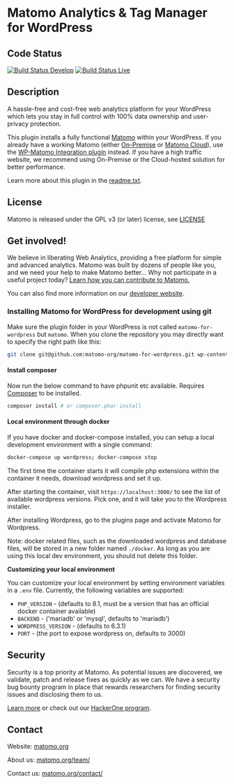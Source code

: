 # Matomo Analytics & Tag Manager for WordPress

## Code Status

[![Build Status Develop](https://travis-ci.com/matomo-org/matomo-for-wordpress.svg?branch=develop)](https://travis-ci.com/matomo-org/matomo-for-wordpress)
[![Build Status Live](https://travis-ci.com/matomo-org/matomo-for-wordpress.svg?branch=live)](https://travis-ci.com/matomo-org/matomo-for-wordpress)

## Description

A hassle-free and cost-free web analytics platform for your WordPress which lets you stay in full control with 100% data ownership and user-privacy protection.

This plugin installs a fully functional [Matomo](https://matomo.org) within your WordPress. If you already have a working Matomo (either [On-Premise](https://matomo.org/matomo-on-premise/) or [Matomo Cloud](https://matomo.org/hosting/)), use the [WP-Matomo Integration plugin](https://wordpress.org/plugins/wp-piwik/) instead. If you have a high traffic website, we recommend using On-Premise or the Cloud-hosted solution for better performance.

Learn more about this plugin in the [readme.txt](readme.txt).

## License

Matomo is released under the GPL v3 (or later) license, see [LICENSE](LICENSE)

## Get involved!

We believe in liberating Web Analytics, providing a free platform for simple and advanced analytics. Matomo was built by dozens of people like you,
and we need your help to make Matomo better… Why not participate in a useful project today? [Learn how you can contribute to Matomo.](https://matomo.org/get-involved)

You can also find more information on our [developer website](https://developer.matomo.org/).

### Installing Matomo for WordPress for development using git

Make sure the plugin folder in your WordPress is not called `matomo-for-wordpress` but `matomo`. When you clone the repository you may directly want to specify the right path like this:

```bash
git clone git@github.com:matomo-org/matomo-for-wordpress.git wp-content/plugins/matomo
```

#### Install composer

Now run the below command to have phpunit etc available. Requires [Composer](https://getcomposer.org/) to be installed.

```bash
composer install # or composer.phar install
```

#### Local environment through docker

If you have docker and docker-compose installed, you can setup a local development environment with a single command:

```bash
docker-compose up wordpress; docker-compose stop
```

The first time the container starts it will compile php extensions within the container it needs, download wordpress
and set it up.

After starting the container, visit `https://localhost:3000/` to see the list of available wordpress versions.
Pick one, and it will take you to the Wordpress installer.

After installing Wordpress, go to the plugins page and activate Matomo for Wordpress.

Note: docker related files, such as the downloaded wordpress and database files, will be stored in a new folder named `./docker`. As long
as you are using this local dev environment, you should not delete this folder.

**Customizing your local environment**

You can customize your local environment by setting environment variables in a `.env` file. Currently, the following
variables are supported:

- `PHP_VERSION` - (defaults to 8.1, must be a version that has an official docker container available)
- `BACKEND` - ('mariadb' or 'mysql', defaults to 'mariadb')
- `WORDPRESS_VERSION` - (defaults to 6.3.1)
- `PORT` - (the port to expose wordpress on, defaults to 3000)

## Security

Security is a top priority at Matomo. As potential issues are discovered, we validate, patch and release fixes as quickly as we can. We have a security bug bounty program in place that rewards researchers for finding security issues and disclosing them to us.

[Learn more](https://matomo.org/security/) or check out our [HackerOne program](https://hackerone.com/matomo).

## Contact

Website: [matomo.org](https://matomo.org)

About us: [matomo.org/team/](https://matomo.org/team/)

Contact us: [matomo.org/contact/](https://matomo.org/contact/)
